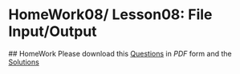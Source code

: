 # HomeWork08/ Lesson08: File Input/Output

## HomeWork
Please download this [Questions](https://github.com/yclim95/MATLAB/blob/master/Assignment/hw8/hw8.pdf) in *PDF* form and the [Solutions](https://github.com/yclim95/MATLAB/blob/master/Assignment/hw8/hw8_solutions.m) 
